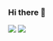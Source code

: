 ### Hi there 👋

![](https://github-readme-stats.vercel.app/api?username=Rom1deTroyes&count_private=true&show_icons=true&include_all_commits=false&hide_border=true&hide_title=false)
![](https://github-readme-streak-stats.herokuapp.com/?user=Rom1deTroyes&hide_border=true)

<!--
**Rom1deTroyes/Rom1deTroyes** is a ✨ _special_ ✨ repository because its `README.md` (this file) appears on your GitHub profile.

Here are some ideas to get you started:

- 🔭 I’m currently working on ...
- 🌱 I’m currently learning ...
- 👯 I’m looking to collaborate on ...
- 🤔 I’m looking for help with ...
- 💬 Ask me about ...
- 📫 How to reach me: ...
- 😄 Pronouns: ...
- ⚡ Fun fact: ...
-->

